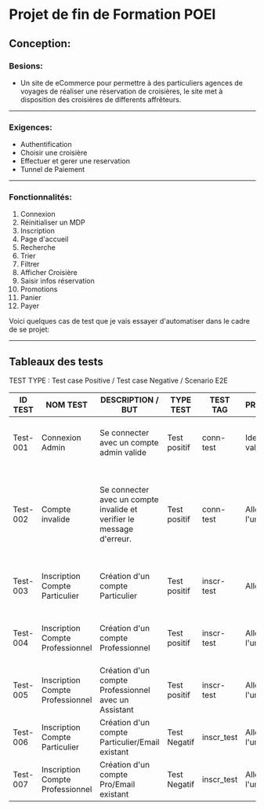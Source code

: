 # Projet de fin de Formation POEI

## Conception:

### Besions:

* Un site de eCommerce pour permettre à des particuliers agences de voyages de réaliser  une réservation de croisières, le site met à disposition des croisières de differents affrêteurs.

---

### Exigences:

* Authentification
* Choisir une croisière
* Effectuer et gerer une reservation
* Tunnel de Paiement

---

### Fonctionnalités:

1. Connexion
2. Réinitialiser un MDP
3. Inscription
4. Page d'accueil
5. Recherche
6. Trier
7. Filtrer
8. Afficher Croisière
9. Saisir infos réservation
10. Promotions
11. Panier
12. Payer

Voici quelques cas de test que je vais essayer d'automatiser dans le cadre de se projet:

---

## Tableaux des tests

TEST TYPE : Test case Positive / Test case Negative / Scenario E2E

| ID TEST  | NOM TEST                         | DESCRIPTION / BUT                                                          | TYPE TEST    | TEST TAG   | PREREQUIS          | ASSERTIONS                                                                              |
| -------- | -------------------------------- | -------------------------------------------------------------------------- | ------------ | ---------- | ------------------ | --------------------------------------------------------------------------------------- |
| Test-001 | Connexion Admin                  | Se connecter avec un compte admin valide                                  | Test positif | conn-test  | Identifiant valide | Page-d'acceuil avec le message:<br />"Bienvenue Admin Test"                            |
| Test-002 | Compte invalide                  | Se connecter avec un compte invalide et<br />verifier le message d'erreur. | Test positif | conn-test  | Aller sur l'url    | Message d'erreur en rouge<br />avec la phrase:<br />"Mot de passe ou compte invalide""" |
| Test-003 | Inscription Compte Particulier   | Création d'un compte Particulier                                          | Test positif | inscr-test | Aller r l'url      | Page-d'acceuil avec le message:<br />"Bienvenue Nom Prenom"                            |
| Test-004 | Inscription Compte Professionnel | Création d'un compte Professionnel                                        | Test positif | inscr-test | Aller sur l'url    | Page-d'acceuil avec le message:<br />"Bienvenue Nom Prenom"                            |
| Test-005 | Inscription Compte Professionnel | Création d'un compte Professionnel avec un<br />Assistant                 | Test positif | inscr-test | Aller sur l'url    | Page-d'acceuil avec le message:<br />"Bienvenue Nom Prenom"                            |
| Test-006 | Inscription Compte Particulier   | Création d'un compte Particulier/Email existant                           | Test Negatif | inscr_test | Aller sur l'url    |                                                                                         |
| Test-007 | Inscription Compte Professionnel | Création d'un compte Pro/Email existant                                   | Test Negatif | inscr_test | Aller sur l'url    |                                                                                         |
